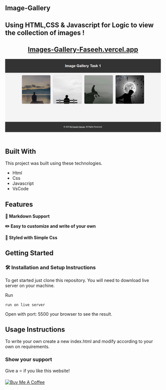 ## Image-Gallery

## Using HTML,CSS & Javascript for Logic to view the collection of images !

<h2 align="center">
  <a href="https://image-gallery-faseeh.vercel.app/" target="_blank">Images-Gallery-Faseeh.vercel.app</a>
</h2>

<div align="center">
  <img alt="Demo" src="./Extra/src1.PNG" />
</div>

<br/>

## Built With

This project was built using these technologies.

- Html
- Css
- Javascript
- VsCode


## Features

**📃 Markdown Support**

**✏️ Easy to customize and write of your own**

**🎨 Styled with Simple Css**

## Getting Started

### 🛠 Installation and Setup Instructions

To get started just clone this repository. You will need to download live server on your machine.

Run

```
run on live server
```

Open with port: 5500 your browser to see the result.

## Usage Instructions

To write your own create a new index.html and modify according to your own on requirements.

### Show your support

Give a ⭐ if you like this website!

<a href="https://www.buymeacoffee.com/faseeh41" target="_blank"><img src="https://cdn.buymeacoffee.com/buttons/v2/default-violet.png" alt="Buy Me A Coffee" height= "60px" width= "217px" ></a>
